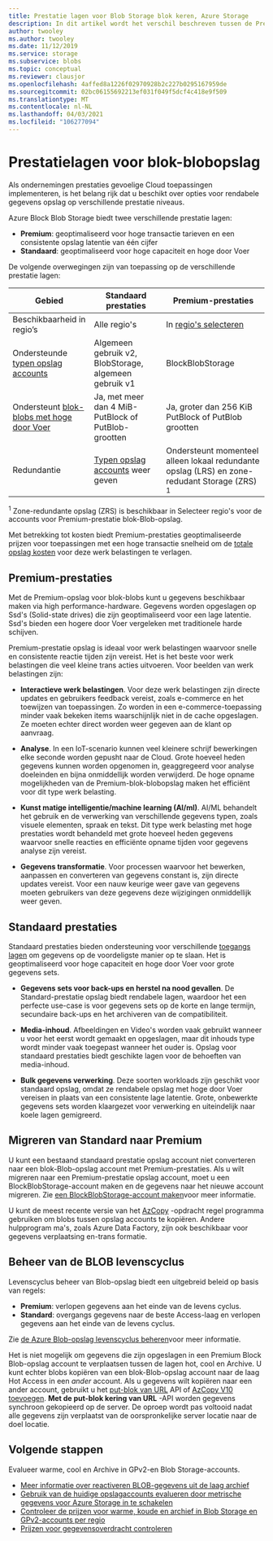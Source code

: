 ```yaml
---
title: Prestatie lagen voor Blob Storage blok keren, Azure Storage
description: In dit artikel wordt het verschil beschreven tussen de Premium-en Standard-prestatie lagen voor Azure Block Blob Storage.
author: twooley
ms.author: twooley
ms.date: 11/12/2019
ms.service: storage
ms.subservice: blobs
ms.topic: conceptual
ms.reviewer: clausjor
ms.openlocfilehash: 4affed8a1226f02970928b2c227b0295167959de
ms.sourcegitcommit: 02bc06155692213ef031f049f5dcf4c418e9f509
ms.translationtype: MT
ms.contentlocale: nl-NL
ms.lasthandoff: 04/03/2021
ms.locfileid: "106277094"
---
```

# <a name="performance-tiers-for-block-blob-storage"></a>Prestatielagen voor blok-blobopslag

Als ondernemingen prestaties gevoelige Cloud toepassingen implementeren, is het belang rijk dat u beschikt over opties voor rendabele gegevens opslag op verschillende prestatie niveaus.

Azure Block Blob Storage biedt twee verschillende prestatie lagen:

- **Premium**: geoptimaliseerd voor hoge transactie tarieven en een consistente opslag latentie van één cijfer
- **Standaard**: geoptimaliseerd voor hoge capaciteit en hoge door Voer

De volgende overwegingen zijn van toepassing op de verschillende prestatie lagen:

| Gebied |Standaard prestaties  |Premium-prestaties  |
|---------|---------|---------|
|Beschikbaarheid in regio’s     |   Alle regio's      | In [regio's selecteren](https://azure.microsoft.com/global-infrastructure/services/?products=storage)       |
|Ondersteunde [typen opslag accounts](../common/storage-account-overview.md#types-of-storage-accounts)     |     Algemeen gebruik v2, BlobStorage, algemeen gebruik v1    |    BlockBlobStorage     |
|Ondersteunt [blok-blobs met hoge door Voer](https://azure.microsoft.com/blog/high-throughput-with-azure-blob-storage/)     |    Ja, met meer dan 4 MiB-PutBlock of PutBlob-grootten     |    Ja, groter dan 256 KiB PutBlock of PutBlob grootten    |
|Redundantie     |     [Typen opslag accounts](../common/storage-account-overview.md#types-of-storage-accounts) weer geven   |  Ondersteunt momenteel alleen lokaal redundante opslag (LRS) en zone-redudant Storage (ZRS)<div role="complementary" aria-labelledby="zone-redundant-storage"><sup>1</sup></div>     |

<div id="zone-redundant-storage"><sup>1</sup> Zone-redundante opslag (ZRS) is beschikbaar in Selecteer regio's voor de accounts voor Premium-prestatie blok-Blob-opslag.</div>

Met betrekking tot kosten biedt Premium-prestaties geoptimaliseerde prijzen voor toepassingen met een hoge transactie snelheid om de [totale opslag kosten](https://azure.microsoft.com/blog/reducing-overall-storage-costs-with-azure-premium-blob-storage/) voor deze werk belastingen te verlagen.

## <a name="premium-performance"></a>Premium-prestaties

Met de Premium-opslag voor blok-blobs kunt u gegevens beschikbaar maken via high performance-hardware. Gegevens worden opgeslagen op Ssd's (Solid-state drives) die zijn geoptimaliseerd voor een lage latentie. Ssd's bieden een hogere door Voer vergeleken met traditionele harde schijven.

Premium-prestatie opslag is ideaal voor werk belastingen waarvoor snelle en consistente reactie tijden zijn vereist. Het is het beste voor werk belastingen die veel kleine trans acties uitvoeren. Voor beelden van werk belastingen zijn:

- **Interactieve werk belastingen**. Voor deze werk belastingen zijn directe updates en gebruikers feedback vereist, zoals e-commerce en het toewijzen van toepassingen. Zo worden in een e-commerce-toepassing minder vaak bekeken items waarschijnlijk niet in de cache opgeslagen. Ze moeten echter direct worden weer gegeven aan de klant op aanvraag.

- **Analyse**. In een IoT-scenario kunnen veel kleinere schrijf bewerkingen elke seconde worden gepusht naar de Cloud. Grote hoeveel heden gegevens kunnen worden opgenomen in, geaggregeerd voor analyse doeleinden en bijna onmiddellijk worden verwijderd. De hoge opname mogelijkheden van de Premium-blok-blobopslag maken het efficiënt voor dit type werk belasting.

- **Kunst matige intelligentie/machine learning (AI/ml)**. AI/ML behandelt het gebruik en de verwerking van verschillende gegevens typen, zoals visuele elementen, spraak en tekst. Dit type werk belasting met hoge prestaties wordt behandeld met grote hoeveel heden gegevens waarvoor snelle reacties en efficiënte opname tijden voor gegevens analyse zijn vereist.

- **Gegevens transformatie**. Voor processen waarvoor het bewerken, aanpassen en converteren van gegevens constant is, zijn directe updates vereist. Voor een nauw keurige weer gave van gegevens moeten gebruikers van deze gegevens deze wijzigingen onmiddellijk weer geven.

## <a name="standard-performance"></a>Standaard prestaties

Standaard prestaties bieden ondersteuning voor verschillende [toegangs lagen](storage-blob-storage-tiers.md) om gegevens op de voordeligste manier op te slaan. Het is geoptimaliseerd voor hoge capaciteit en hoge door Voer voor grote gegevens sets.

- **Gegevens sets voor back-ups en herstel na nood gevallen**. De Standard-prestatie opslag biedt rendabele lagen, waardoor het een perfecte use-case is voor gegevens sets op de korte en lange termijn, secundaire back-ups en het archiveren van de compatibiliteit.

- **Media-inhoud**. Afbeeldingen en Video's worden vaak gebruikt wanneer u voor het eerst wordt gemaakt en opgeslagen, maar dit inhouds type wordt minder vaak toegepast wanneer het ouder is. Opslag voor standaard prestaties biedt geschikte lagen voor de behoeften van media-inhoud. 

- **Bulk gegevens verwerking**. Deze soorten workloads zijn geschikt voor standaard opslag, omdat ze rendabele opslag met hoge door Voer vereisen in plaats van een consistente lage latentie. Grote, onbewerkte gegevens sets worden klaargezet voor verwerking en uiteindelijk naar koele lagen gemigreerd.

## <a name="migrate-from-standard-to-premium"></a>Migreren van Standard naar Premium

U kunt een bestaand standaard prestatie opslag account niet converteren naar een blok-Blob-opslag account met Premium-prestaties. Als u wilt migreren naar een Premium-prestatie opslag account, moet u een BlockBlobStorage-account maken en de gegevens naar het nieuwe account migreren. Zie [een BlockBlobStorage-account maken](storage-blob-create-account-block-blob.md)voor meer informatie.

U kunt de meest recente versie van het [AzCopy](../common/storage-use-azcopy-v10.md#transfer-data) -opdracht regel programma gebruiken om blobs tussen opslag accounts te kopiëren. Andere hulpprogram ma's, zoals Azure Data Factory, zijn ook beschikbaar voor gegevens verplaatsing en-trans formatie.

## <a name="blob-lifecycle-management"></a>Beheer van de BLOB levenscyclus

Levenscyclus beheer van Blob-opslag biedt een uitgebreid beleid op basis van regels:

- **Premium**: verlopen gegevens aan het einde van de levens cyclus.
- **Standard**: overgangs gegevens naar de beste Access-laag en verlopen gegevens aan het einde van de levens cyclus.

Zie [de Azure Blob-opslag levenscyclus beheren](storage-lifecycle-management-concepts.md)voor meer informatie.

Het is niet mogelijk om gegevens die zijn opgeslagen in een Premium Block Blob-opslag account te verplaatsen tussen de lagen hot, cool en Archive. U kunt echter blobs kopiëren van een blok-Blob-opslag account naar de laag Hot Access in een *ander* account. Als u gegevens wilt kopiëren naar een ander account, gebruikt u het [put-blok van URL](/rest/api/storageservices/put-block-from-url) API of [AzCopy V10 toevoegen](../common/storage-use-azcopy-v10.md). **Met de put-blok kering van URL** -API worden gegevens synchroon gekopieerd op de server. De oproep wordt pas voltooid nadat alle gegevens zijn verplaatst van de oorspronkelijke server locatie naar de doel locatie.

## <a name="next-steps"></a>Volgende stappen

Evalueer warme, cool en Archive in GPv2-en Blob Storage-accounts.

- [Meer informatie over reactiveren BLOB-gegevens uit de laag archief](storage-blob-rehydration.md)
- [Gebruik van de huidige opslagaccounts evalueren door metrische gegevens voor Azure Storage in te schakelen](./monitor-blob-storage.md)
- [Controleer de prijzen voor warme, koude en archief in Blob Storage en GPv2-accounts per regio](https://azure.microsoft.com/pricing/details/storage/)
- [Prijzen voor gegevensoverdracht controleren](https://azure.microsoft.com/pricing/details/data-transfers/)
